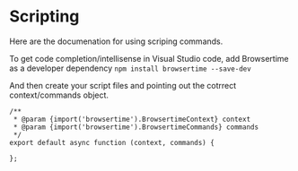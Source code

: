 # Scripting
Here are the documenation for using scriping commands.

To get code completion/intellisense in Visual Studio code, add Browsertime as a developer dependency `npm install browsertime --save-dev`

And then create your script files and pointing out the cotrrect context/commands object.

```
/**
 * @param {import('browsertime').BrowsertimeContext} context
 * @param {import('browsertime').BrowsertimeCommands} commands
 */
export default async function (context, commands) { 

};
```